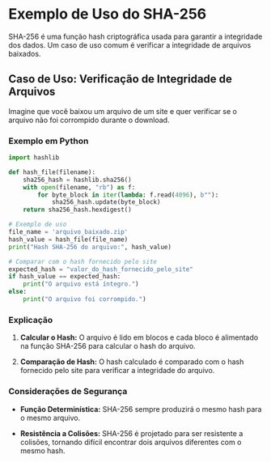 # Exemplo de Uso do SHA-256

SHA-256 é uma função hash criptográfica usada para garantir a integridade dos dados. Um caso de uso comum é verificar a integridade de arquivos baixados.

## Caso de Uso: Verificação de Integridade de Arquivos

Imagine que você baixou um arquivo de um site e quer verificar se o arquivo não foi corrompido durante o download.

### Exemplo em Python

```python
import hashlib

def hash_file(filename):
    sha256_hash = hashlib.sha256()
    with open(filename, "rb") as f:
        for byte_block in iter(lambda: f.read(4096), b""):
            sha256_hash.update(byte_block)
    return sha256_hash.hexdigest()

# Exemplo de uso
file_name = 'arquivo_baixado.zip'
hash_value = hash_file(file_name)
print("Hash SHA-256 do arquivo:", hash_value)

# Comparar com o hash fornecido pelo site
expected_hash = "valor_do_hash_fornecido_pelo_site"
if hash_value == expected_hash:
    print("O arquivo está íntegro.")
else:
    print("O arquivo foi corrompido.")
```

### Explicação

1. **Calcular o Hash:** O arquivo é lido em blocos e cada bloco é alimentado na função SHA-256 para calcular o hash do arquivo.

2. **Comparação de Hash:** O hash calculado é comparado com o hash fornecido pelo site para verificar a integridade do arquivo.

### Considerações de Segurança

- **Função Determinística:** SHA-256 sempre produzirá o mesmo hash para o mesmo arquivo.

- **Resistência a Colisões:** SHA-256 é projetado para ser resistente a colisões, tornando difícil encontrar dois arquivos diferentes com o mesmo hash.
